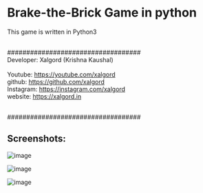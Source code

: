 # Brake-the-Brick Game in python

This game is written in Python3

<br>###################################
<br>Developer: Xalgord (Krishna Kaushal)<br>
<br>Youtube: https://youtube.com/xalgord
<br>github: https://github.com/xalgord
<br>Instagram: https://instagram.com/xalgord
<br>website: https://xalgord.in

<br>###################################

## Screenshots:
![image](https://user-images.githubusercontent.com/48483027/150678304-625b7812-804e-4da6-a1c7-9d8e0744786f.png)
<br>

![image](https://user-images.githubusercontent.com/48483027/150678306-ae6f0bfa-5fcd-453c-9f3c-ce80d8486eed.png)
<br>

![image](https://user-images.githubusercontent.com/48483027/150678316-d227e3a4-2449-4304-b082-958acbca1495.png)
